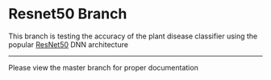 # Resnet50 Branch
This branch is testing the accuracy of the plant disease classifier using the popular [ResNet50](https://arxiv.org/pdf/1512.03385.pdf) DNN architecture
***
Please view the master branch for proper documentation
